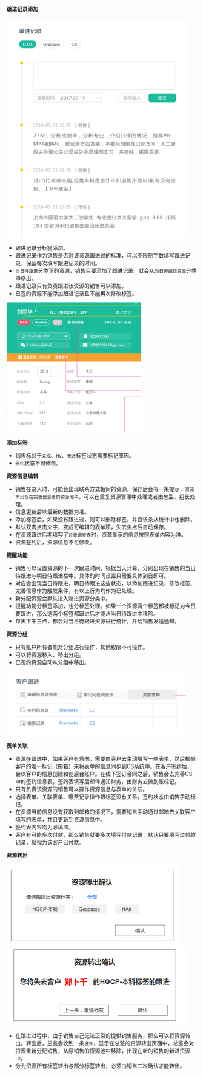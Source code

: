 **跟进记录添加**

![](/assets/跟进.png)

- 跟进记录分标签添加。
- 跟进记录作为销售是否对该资源跟进过的标准，可以不限制字数填写跟进记录，保留每次填写跟进记录的时间。
- `当日待跟进`分类下的资源，销售只要添加了跟进记录，就会从`当日待跟进资源`分类中移出。
- 跟进记录只有负责跟进该资源的销售可以添加。
- 已签约资源不能添加跟进记录且不能再次修改标签。

![](/assets/信息编辑.png)

**添加标签**

- 销售标对于`完成`、`MV`、`无效`标签状态需要标记原因。
- `签约`状态不可修改。

**资源信息编辑**

- 销售在录入时，可能会出现联系方式相同的资源，保存后会有一条提示，`资源不出现在完善信息者的资源池中`。可以在重复资源管理中处理或者由总监、组长处理。
- 信息更新后以最新的数据为准。
- 添加标签后，如果没有跟进过，则可以删除标签，并且该条从统计中也删除。
- 默认双击点击文字，变成可编辑的表单项，失去焦点后自动保存。
- 在资源跟进后期填写了`背景调查表`时，资源显示的信息按照表单内容为准。
- 资源签约后，资源信息不可修改。

**提醒功能**

- 销售可以设置资源的下一次跟进时间，根据当天计算，分别出现在销售的当日待跟进与明日待跟进栏中。具体的时间设置只需要具体到日即可。
- 对应会出现当日待跟进，明日待跟进这些状态，以添加跟进记录、修改标签、完善信息作为触发条件，有以上行为均作为已处理。
- 新分配资源会默认进入新进资源分类中。
- 提醒功能分标签添加，也分标签处理。如果一个资源两个标签都被标记为今日要跟进，那么这两个标签都跟进后才能从当日待跟进中移除。
- 每天下午三点，都会对当日待跟进资源进行统计，并给销售发送通知。

**资源分组**

- 只有账户所有者能对分组进行操作，其他权限不可操作。
- 可以将资源移入、移出分组。
- 已签约资源自动从分组中移出。

![](/assets/跟进表.png)

**表单关联**

- 资源在跟进中，如果客户有意向，需要由客户去主动填写一些表单，然后根据客户的唯一标记（邮箱）来将表单的信息同步到CS系统中。在客户签约后，会以客户的信息创建和创后台账户。在线下签订合同之后，销售会去完善CS中的签约信息表，签约表填写后邮件通知财务，由财务去做到账标记。
- 只有负责该资源的销售可以操作资源信息与表单的关联。
- 选择表单、关联表单、缴费记录操作跟标签没有关系，签约状态由销售手动标记。
- 在资源当前信息没有获取到邮箱的情况下，需要销售手动通过邮箱去关联客户填写的表单，并且更新到资源信息中。
- 签约表内容均为必填项。
- 客户有可能多次付款，那么销售就要多次填写付款记录，默认只要填写过付款记录，就视为该客户已付款。

**资源转出**

![](/assets/资源转出确认.png)
![](/assets/转出二次确认.png)

- 在跟进过程中，由于销售自己无法正常的提供销售服务，那么可以将资源转出。转出后，总监会收到一条`通知`，显示在总监的资源转出页面中，总监会对资源重新分配销售，从原销售的资源池中移除，出现在新的销售的新进资源中。
- 分为资源所有标签转出与部分标签转出，必须由销售二次确认才能转出。
